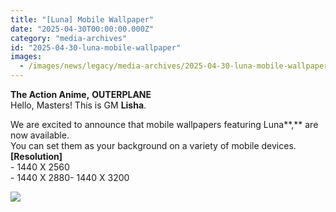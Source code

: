 ```yaml
---
title: "[Luna] Mobile Wallpaper"
date: "2025-04-30T00:00:00.000Z"
category: "media-archives"
id: "2025-04-30-luna-mobile-wallpaper"
images:
  - /images/news/legacy/media-archives/2025-04-30-luna-mobile-wallpaper/746fdb4cea5e4c239c7948da9406ec4d.webp
---
```


**The Action Anime,** **OUTERPLANE**  
Hello, Masters! This is GM **Lisha**.  
  
We are excited to announce that mobile wallpapers featuring Luna**,** are now available.  
You can set them as your background on a variety of mobile devices.  
**\[Resolution\]**  
\- 1440 X 2560  
\- 1440 X 2880- 1440 X 3200

![](/images/news/legacy/media-archives/2025-04-30-luna-mobile-wallpaper/746fdb4cea5e4c239c7948da9406ec4d.webp)
